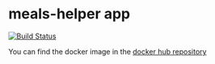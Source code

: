 # meals-helper app

[![Build Status](https://travis-ci.org/filippo91/meals-helper.svg?branch=master)](https://travis-ci.org/filippo91/meals-helper)

You can find the docker image in the [docker hub repository](https://hub.docker.com/r/phil91/meals-helper-app)
